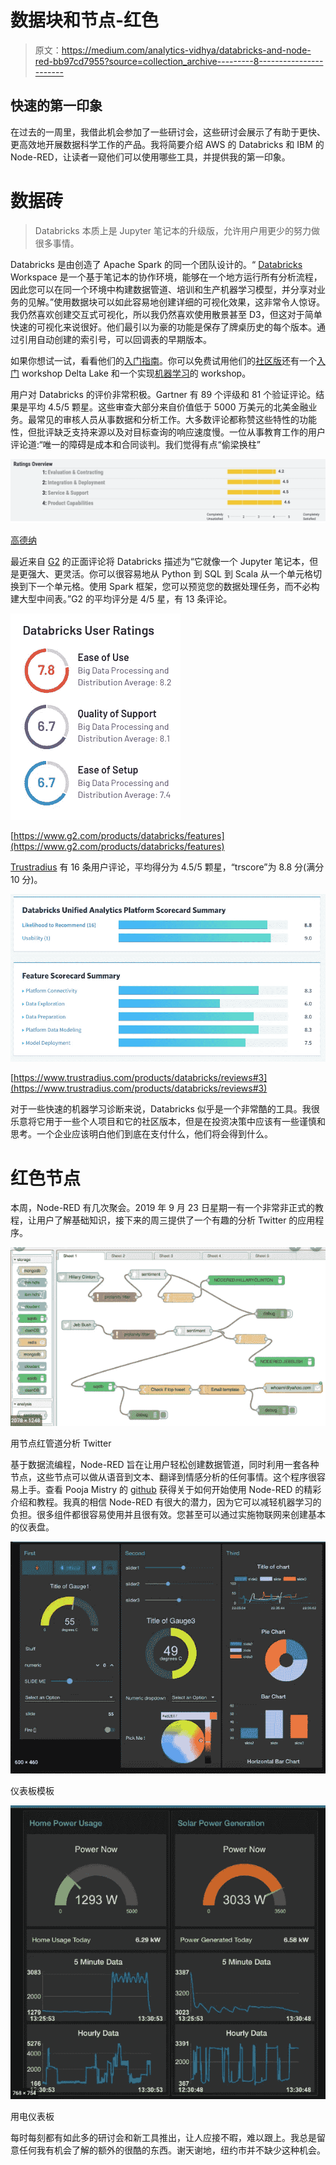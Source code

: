# 数据块和节点-红色

> 原文：<https://medium.com/analytics-vidhya/databricks-and-node-red-bb97cd7955?source=collection_archive---------8----------------------->

## 快速的第一印象

在过去的一周里，我借此机会参加了一些研讨会，这些研讨会展示了有助于更快、更高效地开展数据科学工作的产品。我将简要介绍 AWS 的 Databricks 和 IBM 的 Node-RED，让读者一窥他们可以使用哪些工具，并提供我的第一印象。

# 数据砖

> Databricks 本质上是 Jupyter 笔记本的升级版，允许用户用更少的努力做很多事情。

Databricks 是由创造了 Apache Spark 的同一个团队设计的。“ [Databricks](https://databricks.com/product/databricks-workspace) Workspace 是一个基于笔记本的协作环境，能够在一个地方运行所有分析流程，因此您可以在同一个环境中构建数据管道、培训和生产机器学习模型，并分享对业务的见解。”使用数据块可以如此容易地创建详细的可视化效果，这非常令人惊讶。我仍然喜欢创建交互式可视化，所以我仍然喜欢使用散景甚至 D3，但这对于简单快速的可视化来说很好。他们最引以为豪的功能是保存了牌桌历史的每个版本。通过引用自动创建的索引号，可以回调表的早期版本。

如果你想试一试，看看他们的[入门指南](https://docs.databricks.com/getting-started/index.html?mkt_tok=eyJpIjoiWXpreFptRmhaRGt4TldJMiIsInQiOiJFNlZUK0QrQ01qSHQrR1k5cWd6bUw4NTVsRFdGZlhzQUxleHJvZ1p0YU9FMktVdXlra1ZLNzhabVRTS2ZlS2lIeGkrNWRlVDhsbjd3SCttZnNjaVNJNGZOXC8wMmREdTdsdVM4VFVxaXNQTVFYNUVObXRpU1pub1p4RzYwanhmTFoifQ%3D%3D#getting-started-guide)。你可以免费试用他们的[社区版](https://databricks.com/try-databricks?mkt_tok=eyJpIjoiTnprM1pUTm1NMlpqTnpkayIsInQiOiJZcHp3R1RhelFUVlwvUTZKRkxyZnhXcXlXV1l5aXlHTlwvczgrZ2oycTVIelZ2WlhqMXViN2k0MCtTYXFwSkpORXhNUWJyMG9VRHZmRStVSUJmSG5DVEQ3Z2NJTkVxaGRGOUZtSnNrTThzN0JPdEQwWnRmWVdXZkVXKzROcW1NNmF0In0%3D)还有一个[入门](https://pages.databricks.com/rs/094-YMS-629/images/01-Delta%20Lake%20Workshop%20-%20Delta%20Lake%20Primer.html) workshop Delta Lake 和一个实现[机器学习](https://pages.databricks.com/rs/094-YMS-629/images/02-Delta%20Lake%20Workshop%20-%20Including%20ML.html)的 workshop。

用户对 Databricks 的评价非常积极。Gartner 有 89 个评级和 81 个验证评论。结果是平均 4.5/5 颗星。这些审查大部分来自价值低于 5000 万美元的北美金融业务。最常见的审核人员从事数据和分析工作。大多数评论都称赞这些特性的功能性，但批评缺乏支持来源以及对目标查询的响应速度慢。一位从事教育工作的用户评论道:“唯一的障碍是成本和合同谈判。我们觉得有点“偷梁换柱”

![](img/ad72100438813fe3fa07dc7764e7f0e9.png)

[高德纳](https://www.gartner.com/reviews/market/data-science-machine-learning-platforms/vendor/databricks/product/databricks-unified-analytics-platform/ratings)

最近来自 [G2](https://www.g2.com/products/databricks/reviews) 的正面评论将 Databricks 描述为“它就像一个 Jupyter 笔记本，但是更强大、更灵活。你可以很容易地从 Python 到 SQL 到 Scala 从一个单元格切换到下一个单元格。使用 Spark 框架，您可以预览您的数据处理任务，而不必构建大型中间表。”G2 的平均评分是 4/5 星，有 13 条评论。

![](img/c32db1058d7a30bfc830300f6dd642b7.png)

[https://www.g2.com/products/databricks/features](https://www.g2.com/products/databricks/features)

[Trustradius](https://www.trustradius.com/products/databricks/reviews#2) 有 16 条用户评论，平均得分为 4.5/5 颗星，“trscore”为 8.8 分(满分 10 分)。

![](img/dbca9e414c44b6b2490f0164bda199f0.png)

[https://www.trustradius.com/products/databricks/reviews#3](https://www.trustradius.com/products/databricks/reviews#3)

对于一些快速的机器学习诊断来说，Databricks 似乎是一个非常酷的工具。我很乐意将它用于一些个人项目和它的社区版本，但是在投资决策中应该有一些谨慎和思考。一个企业应该明白他们到底在支付什么，他们将会得到什么。

# **红色节点**

本周，Node-RED 有几次聚会。2019 年 9 月 23 日星期一有一个非常非正式的教程，让用户了解基础知识，接下来的周三提供了一个有趣的分析 Twitter 的应用程序。

![](img/fa60e4b22f127b2711124a473aa6783f.png)

用节点红管道分析 Twitter

基于数据流编程，Node-RED 旨在让用户轻松创建数据管道，同时利用一套各种节点，这些节点可以做从语音到文本、翻译到情感分析的任何事情。这个程序很容易上手。查看 Pooja Mistry 的 [github](https://github.com/pmmistry/Intro-to-Node-RED) 获得关于如何开始使用 Node-RED 的精彩介绍和教程。我真的相信 Node-RED 有很大的潜力，因为它可以减轻机器学习的负担。很多组件都很容易使用并且很有效。您甚至可以通过实施物联网来创建基本的仪表盘。

![](img/a2e9d284c5ae166db24aa972f2167310.png)

仪表板模板

![](img/cd6627244da21baf8c85aaf705928e52.png)

用电仪表板

每时每刻都有如此多的研讨会和新工具推出，让人应接不暇，难以跟上。我总是留意任何我有机会了解的额外的很酷的东西。谢天谢地，纽约市并不缺少这种机会。